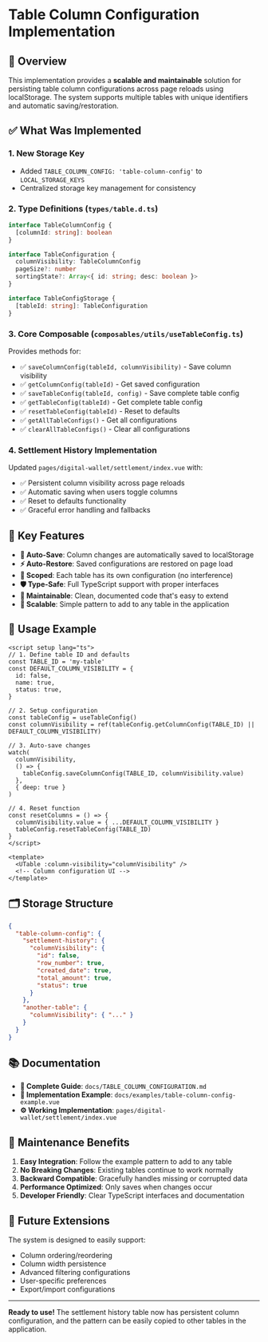 # Table Column Configuration Implementation

## 🎯 Overview

This implementation provides a **scalable and maintainable** solution for persisting table column configurations across page reloads using localStorage. The system supports multiple tables with unique identifiers and automatic saving/restoration.

## ✅ What Was Implemented

### 1. **New Storage Key**

- Added `TABLE_COLUMN_CONFIG: 'table-column-config'` to `LOCAL_STORAGE_KEYS`
- Centralized storage key management for consistency

### 2. **Type Definitions** (`types/table.d.ts`)

```typescript
interface TableColumnConfig {
  [columnId: string]: boolean
}

interface TableConfiguration {
  columnVisibility: TableColumnConfig
  pageSize?: number
  sortingState?: Array<{ id: string; desc: boolean }>
}

interface TableConfigStorage {
  [tableId: string]: TableConfiguration
}
```

### 3. **Core Composable** (`composables/utils/useTableConfig.ts`)

Provides methods for:

- ✅ `saveColumnConfig(tableId, columnVisibility)` - Save column visibility
- ✅ `getColumnConfig(tableId)` - Get saved configuration
- ✅ `saveTableConfig(tableId, config)` - Save complete table config
- ✅ `getTableConfig(tableId)` - Get complete table config
- ✅ `resetTableConfig(tableId)` - Reset to defaults
- ✅ `getAllTableConfigs()` - Get all configurations
- ✅ `clearAllTableConfigs()` - Clear all configurations

### 4. **Settlement History Implementation**

Updated `pages/digital-wallet/settlement/index.vue` with:

- ✅ Persistent column visibility across page reloads
- ✅ Automatic saving when users toggle columns
- ✅ Reset to defaults functionality
- ✅ Graceful error handling and fallbacks

## 🚀 Key Features

- **🔄 Auto-Save**: Column changes are automatically saved to localStorage
- **⚡ Auto-Restore**: Saved configurations are restored on page load
- **🎯 Scoped**: Each table has its own configuration (no interference)
- **🛡️ Type-Safe**: Full TypeScript support with proper interfaces
- **🔧 Maintainable**: Clean, documented code that's easy to extend
- **📱 Scalable**: Simple pattern to add to any table in the application

## 📝 Usage Example

```vue
<script setup lang="ts">
// 1. Define table ID and defaults
const TABLE_ID = 'my-table'
const DEFAULT_COLUMN_VISIBILITY = {
  id: false,
  name: true,
  status: true,
}

// 2. Setup configuration
const tableConfig = useTableConfig()
const columnVisibility = ref(tableConfig.getColumnConfig(TABLE_ID) || DEFAULT_COLUMN_VISIBILITY)

// 3. Auto-save changes
watch(
  columnVisibility,
  () => {
    tableConfig.saveColumnConfig(TABLE_ID, columnVisibility.value)
  },
  { deep: true }
)

// 4. Reset function
const resetColumns = () => {
  columnVisibility.value = { ...DEFAULT_COLUMN_VISIBILITY }
  tableConfig.resetTableConfig(TABLE_ID)
}
</script>

<template>
  <UTable :column-visibility="columnVisibility" />
  <!-- Column configuration UI -->
</template>
```

## 🗂️ Storage Structure

```json
{
  "table-column-config": {
    "settlement-history": {
      "columnVisibility": {
        "id": false,
        "row_number": true,
        "created_date": true,
        "total_amount": true,
        "status": true
      }
    },
    "another-table": {
      "columnVisibility": { "..." }
    }
  }
}
```

## 📚 Documentation

- **📖 Complete Guide**: `docs/TABLE_COLUMN_CONFIGURATION.md`
- **🎯 Implementation Example**: `docs/examples/table-column-config-example.vue`
- **⚙️ Working Implementation**: `pages/digital-wallet/settlement/index.vue`

## 🔧 Maintenance Benefits

1. **Easy Integration**: Follow the example pattern to add to any table
2. **No Breaking Changes**: Existing tables continue to work normally
3. **Backward Compatible**: Gracefully handles missing or corrupted data
4. **Performance Optimized**: Only saves when changes occur
5. **Developer Friendly**: Clear TypeScript interfaces and documentation

## 🎯 Future Extensions

The system is designed to easily support:

- Column ordering/reordering
- Column width persistence
- Advanced filtering configurations
- User-specific preferences
- Export/import configurations

---

**Ready to use!** The settlement history table now has persistent column configuration, and the pattern can be easily copied to other tables in the application.

